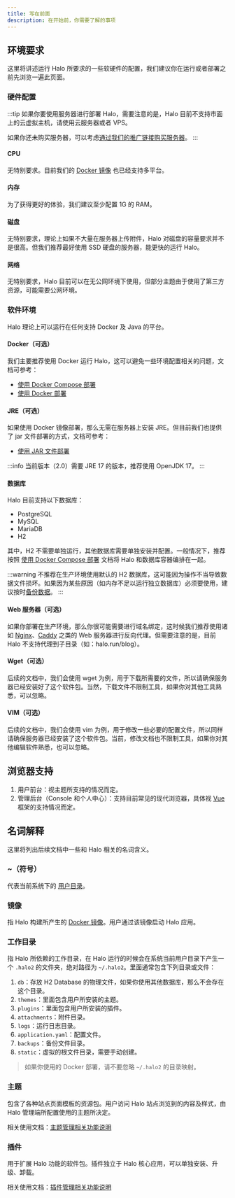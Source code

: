 ```yaml
---
title: 写在前面
description: 在开始前，你需要了解的事项
---
```


## 环境要求

这里将讲述运行 Halo 所要求的一些软硬件的配置，我们建议你在运行或者部署之前先浏览一遍此页面。

### 硬件配置

:::tip
如果你要使用服务器进行部署 Halo，需要注意的是，Halo 目前不支持市面上的云虚拟主机，请使用云服务器或者 VPS。

如果你还未购买服务器，可以考虑[通过我们的推广链接购买服务器](../contribution/sponsor.md#通过我们的推广链接购买服务器)。
:::

#### CPU

无特别要求。目前我们的 [Docker 镜像](https://hub.docker.com/r/halohub/halo) 也已经支持多平台。

#### 内存

为了获得更好的体验，我们建议至少配置 1G 的 RAM。

#### 磁盘

无特别要求，理论上如果不大量在服务器上传附件，Halo 对磁盘的容量要求并不是很高。但我们推荐最好使用 SSD 硬盘的服务器，能更快的运行 Halo。

#### 网络

无特别要求，Halo 目前可以在无公网环境下使用，但部分主题由于使用了第三方资源，可能需要公网环境。

### 软件环境

Halo 理论上可以运行在任何支持 Docker 及 Java 的平台。

#### Docker（可选）

我们主要推荐使用 Docker 运行 Halo，这可以避免一些环境配置相关的问题，文档可参考：

- [使用 Docker Compose 部署](./install/docker-compose.md)
- [使用 Docker 部署](./install/docker.md)

#### JRE（可选）

如果使用 Docker 镜像部署，那么无需在服务器上安装 JRE。但目前我们也提供了 jar 文件部署的方式，文档可参考：

- [使用 JAR 文件部署](./install/jar-file.md)

:::info
当前版本（2.0）需要 JRE 17 的版本，推荐使用 OpenJDK 17。
:::

#### 数据库

Halo 目前支持以下数据库：

- PostgreSQL
- MySQL
- MariaDB
- H2

其中，H2 不需要单独运行，其他数据库需要单独安装并配置。一般情况下，推荐按照 [使用 Docker Compose 部署](./install/docker-compose.md) 文档将 Halo 和数据库容器编排在一起。

:::warning
不推荐在生产环境使用默认的 H2 数据库，这可能因为操作不当导致数据文件损坏。如果因为某些原因（如内存不足以运行独立数据库）必须要使用，建议按时[备份数据](../user-guide/backup.md)。
:::

#### Web 服务器（可选）

如果你部署在生产环境，那么你很可能需要进行域名绑定，这时候我们推荐使用诸如 [Nginx](http://nginx.org/)、[Caddy](https://caddyserver.com/) 之类的 Web 服务器进行反向代理。但需要注意的是，目前 Halo 不支持代理到子目录（如：halo.run/blog）。

#### Wget（可选）

后续的文档中，我们会使用 wget 为例，用于下载所需要的文件，所以请确保服务器已经安装好了这个软件包。当然，下载文件不限制工具，如果你对其他工具熟悉，可以忽略。

#### VIM（可选）

后续的文档中，我们会使用 vim 为例，用于修改一些必要的配置文件，所以同样请确保服务器已经安装了这个软件包。当前，修改文档也不限制工具，如果你对其他编辑软件熟悉，也可以忽略。

## 浏览器支持

1. 用户前台：视主题所支持的情况而定。
2. 管理后台（Console 和个人中心）：支持目前常见的现代浏览器，具体视 [Vue](https://vuejs.org/about/faq#what-browsers-does-vue-support) 框架的支持情况而定。

## 名词解释

这里将列出后续文档中一些和 Halo 相关的名词含义。

### ~（符号）

代表当前系统下的 [用户目录](https://zh.wikipedia.org/wiki/%E5%AE%B6%E7%9B%AE%E5%BD%95)。

### 镜像

指 Halo 构建所产生的 [Docker 镜像](https://docs.docker.com/engine/reference/commandline/images/)。用户通过该镜像启动 Halo 应用。

### 工作目录

指 Halo 所依赖的工作目录，在 Halo 运行的时候会在系统当前用户目录下产生一个 `.halo2` 的文件夹，绝对路径为 `~/.halo2`。里面通常包含下列目录或文件：

1. `db`：存放 H2 Database 的物理文件，如果你使用其他数据库，那么不会存在这个目录。
2. `themes`：里面包含用户所安装的主题。
2. `plugins`：里面包含用户所安装的插件。
5. `attachments`：附件目录。
4. `logs`：运行日志目录。
6. `application.yaml`：配置文件。
7. `backups`：备份文件目录。
8. `static`：虚拟的根文件目录，需要手动创建。

> 如果你使用的 Docker 部署，请不要忽略 `~/.halo2` 的目录映射。

### 主题

包含了各种站点页面模板的资源包。用户访问 Halo 站点浏览到的内容及样式，由 Halo 管理端所配置使用的主题所决定。

相关使用文档：[主题管理相关功能说明](../user-guide/themes.md)

### 插件

用于扩展 Halo 功能的软件包。插件独立于 Halo 核心应用，可以单独安装、升级、卸载。

相关使用文档：[插件管理相关功能说明](../user-guide/plugins.md)
